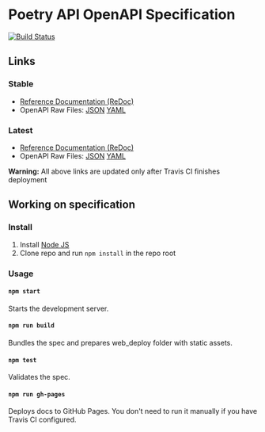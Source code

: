# Poetry API OpenAPI Specification
[![Build Status](https://travis-ci.com/OwnDogFood/poetry_api.svg?branch=master)](https://travis-ci.com/OwnDogFood/poetry_api)

## Links

### Stable
- [Reference Documentation (ReDoc)](https://owndogfood.github.io/poetry_api/) 
- OpenAPI Raw Files: [JSON](https://owndogfood.github.io/poetry_api/openapi.json) [YAML](https://owndogfood.github.io/poetry_api/openapi.yaml)

### Latest
- [Reference Documentation (ReDoc)](https://owndogfood.github.io/poetry_api/preview/develop) 
- OpenAPI Raw Files: [JSON](https://owndogfood.github.io/poetry_api/preview/develop/openapi.json) [YAML](https://owndogfood.github.io/poetry_api/preview/develop/openapi.yaml)

**Warning:** All above links are updated only after Travis CI finishes deployment

## Working on specification
### Install

1. Install [Node JS](https://nodejs.org/)
2. Clone repo and run `npm install` in the repo root

### Usage

#### `npm start`
Starts the development server.

#### `npm run build`
Bundles the spec and prepares web_deploy folder with static assets.

#### `npm test`
Validates the spec.

#### `npm run gh-pages`
Deploys docs to GitHub Pages. You don't need to run it manually if you have Travis CI configured.

